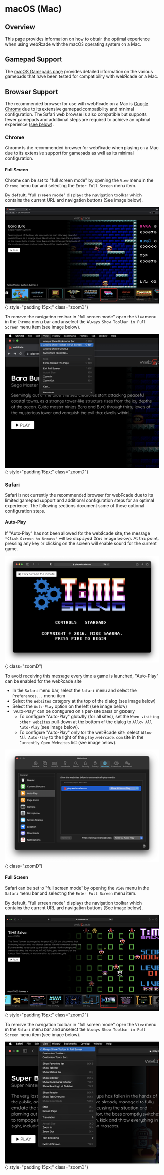 # macOS (Mac)

## Overview

This page provides information on how to obtain the optimal experience when using webЯcade with the macOS operating system on a Mac.

## Gamepad Support

The [macOS Gamepads page](gamepads.md) provides detailed information on the various gamepads that have been tested for compatibility with webЯcade on a Mac.

## Browser Support

The recommended browser for use with webЯcade on a Mac is [Google Chrome](https://www.google.com/chrome/) due to its extensive gamepad compatibility and minimal configuration. The Safari web browser is also compatible but supports fewer gamepads and additional steps are required to achieve an optimal experience ([see below](#safari)).

### Chrome

Chrome is the recommended browser for webЯcade when playing on a Mac due to its extensive support for gamepads as well as its minimal configuration. 

#### Full Screen

Chrome can be set to "full screen mode" by opening the `View` menu in the `Chrome` menu bar and selecting the `Enter Full Screen` menu item.

By default, "full screen mode" displays the navigation toolbar which contains the current URL and navigation buttons (See image below).

![](../../assets/images/platforms/osx/chrome-fullscreen-toolbar.png){: style="padding:15px;" class="zoomD"}

To remove the navigation toolbar in "full screen mode" open the `View` menu in the `Chrome` menu bar and unselect the `Always Show Toolbar in Full Screen` menu item (see image below).

![](../../assets/images/platforms/osx/chrome-fullscreen-alwaysshow-zoom.png){: style="padding:15px;" class="zoomD"}

### Safari

Safari is not currently the recommended browser for webЯcade due to its limited gamepad support and additional configuration steps for an optimal experience. The following sections document some of these optional configuration steps. 

#### Auto-Play

If "Auto-Play" has not been allowed for the webЯcade site, the message `"Click Screen to Unmute"` will be displayed (See image below). At this point, pressing any key or clicking on the screen will enable sound for the current game. 

![](../../assets/images/platforms/osx/click-to-unmute.png){: class="zoomD"}

To avoid receiving this message every time a game is launched, "Auto-Play" can be enabled for the webRcade site. 

* In the `Safari` menu bar, select the `Safari` menu and select the `Preferences...` menu item
* Select the `Websites` category at the top of the dialog (see image below)
* Select the `Auto-Play` option on the left (see image below)
* "Auto-Play" can be configured on a per-site basis or globally
    * To configure "Auto-Play" globally (for all sites), set the `When visiting other websites` pull-down at the bottom of the dialog to `Allow All Auto-Play` (see image below).
    * To configure "Auto-Play" only for the webЯcade site, select `Allow All Auto-Play` to the right of the `play.webrcade.com` site in the `Currently Open Websites` list (see image below).

![](../../assets/images/platforms/osx/websites-autoplay.png){: class="zoomD"}

#### Full Screen

Safari can be set to "full screen mode" by opening the `View` menu in the `Safari` menu bar and selecting the `Enter Full Screen` menu item.

By default, "full screen mode" displays the navigation toolbar which contains the current URL and navigation buttons (See image below).

![](../../assets/images/platforms/osx/fullscreen-toolbar.png){: style="padding:15px;" class="zoomD"}

To remove the navigation toolbar in "full screen mode" open the `View` menu in the `Safari` menu bar and unselect the `Always Show Toolbar in Full Screen` menu item (see image below).

![](../../assets/images/platforms/osx/fullscreen-alwaysshow-zoom.png){: style="padding:15px;" class="zoomD"}
